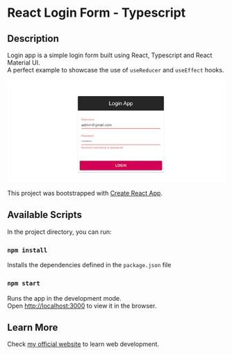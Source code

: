 # React Login Form - Typescript

## Description

Login app is a simple login form built using React, Typescript and React Material UI.<br />
A perfect example to showcase the use of `useReducer` and `useEffect` hooks. 

![Login Form](/public/screenshot.png)

This project was bootstrapped with [Create React App](https://github.com/facebook/create-react-app).

## Available Scripts

In the project directory, you can run:

### `npm install`

Installs the dependencies defined in the `package.json` file
### `npm start`

Runs the app in the development mode.<br />
Open [http://localhost:3000](http://localhost:3000) to view it in the browser.

## Learn More

Check [my official website](https://surajsharma.net) to learn web development.